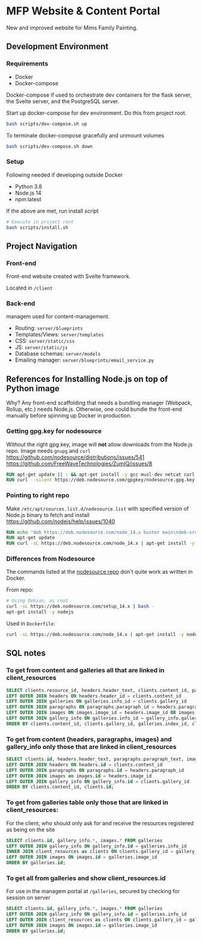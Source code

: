 # MFP Website & Content Portal

New and improved website for Mims Family Painting.

## Development Environment

### Requirements

- Docker
- Docker-compose

Docker-compose if used to orchestrate dev containers for the flask server, the Svelte server, and the PostgreSQL server.

Start up docker-compose for dev environment. Do this from project root.

```bash
bash scripts/dev-compose.sh up
```

To terminate docker-compose gracefully and unmount volumes

```bash
bash scripts/dev-compose.sh down
```

### Setup

Following needed if developing outside Docker

- Python 3.8
- Node.js 14
- npm:latest

If the above are met, run install script

```bash
# Execute in project root
bash scripts/install.sh
```

## Project Navigation

### Front-end

Front-end website created with Svelte framework.

Located in `/client`

### Back-end

managem used for content-management.

- Routing: `server/blueprints`
- Templates/Views: `server/templates`
- CSS: `server/static/css`
- JS: `server/static/js`
- Database schemas: `server/models`
- Emailing manager: `server/blueprints/email_service.py`

## References for Installing Node.js on top of Python image

Why? Any front-end scaffolding that needs a bundling manager (Webpack, Rollup, etc.) needs Node.js. Otherwise, one could bundle the front-end manually before spinning up Docker in production.

### Getting gpg.key for nodesource

Without the right gpg.key, image will **not** allow downloads from the Node.js repo. Image needs `gnupg` and `curl`
https://github.com/nodesource/distributions/issues/541
https://github.com/FreeWaveTechnologies/ZumIQ/issues/8

```Dockerfile
RUN apt-get update || : && apt-get install -y gcc musl-dev netcat curl gnupg
RUN curl --silent https://deb.nodesource.com/gpgkey/nodesource.gpg.key | apt-key add -
```

### Pointing to right repo

Make `/etc/apt/sources.list.d/nodesource.list` with specified version of Node.js binary to fetch and install
https://github.com/nodejs/help/issues/1040

```Dockerfile
RUN echo "deb https://deb.nodesource.com/node_14.x buster main\ndeb-src https://deb.nodesource.com/node_14.x buster main" > /etc/apt/sources.list.d/nodesource.list
RUN apt-get update
RUN curl -sL https://deb.nodesource.com/node_14.x | apt-get install -y nodejs
```

### Differences from Nodesource

The commands listed at the [nodesource repo](https://github.com/nodesource/distributions) don't quite work as written in Docker.

From repo:

```bash
# Using Debian, as root
curl -sL https://deb.nodesource.com/setup_14.x | bash -
apt-get install -y nodejs
```

Used in `Dockerfile`:

```bash
curl -sL https://deb.nodesource.com/node_14.x | apt-get install -y nodejs
```

## SQL notes

### To get from content and galleries all that are linked in client_resources

```sql
SELECT clients.resource_id, headers.header_text, clients.content_id, paragraphs.paragraph_text, images.image_name, images.image_link, clients.gallery_id, gallery_info.gallery_name, gallery_info.description, galleries.index_id FROM client_resources as clients
LEFT OUTER JOIN headers ON headers.header_id = clients.content_id
LEFT OUTER JOIN galleries ON galleries.info_id = clients.gallery_id
LEFT OUTER JOIN paragraphs ON paragraphs.paragraph_id = headers.paragraph_id
LEFT OUTER JOIN images ON images.image_id = headers.image_id OR images.image_id = galleries.image_id
LEFT OUTER JOIN gallery_info ON galleries.info_id = gallery_info.gallery_id
ORDER BY clients.content_id, clients.gallery_id, galleries.index_id, clients.resource_id;
```

### To get from content (headers, paragraphs, images) and gallery_info only those that are linked in client_resources

```sql
SELECT clients.id, headers.header_text, paragraphs.paragraph_text, images.image_name, images.image_link, gallery_info.gallery_name, gallery_info.description FROM client_resources as clients
LEFT OUTER JOIN headers ON headers.id = clients.content_id
LEFT OUTER JOIN paragraphs ON paragraphs.id = headers.paragraph_id
LEFT OUTER JOIN images on images.id = headers.image_id
LEFT OUTER JOIN gallery_info ON gallery_info.id = clients.gallery_id
ORDER BY clients.content_id, clients.id;
```

### To get from galleries table only those that are linked in client_resources:

For the client, who should only ask for and receive the resources registered as being on the site

```sql
SELECT clients.id, gallery_info.*, images.* FROM galleries
LEFT OUTER JOIN gallery_info ON gallery_info.id = galleries.info_id
INNER JOIN client_resources as clients ON clients.gallery_id = gallery_info.id
LEFT OUTER JOIN images ON images.id = galleries.image_id
ORDER BY galleries.id;
```

### To get all from galleries and show client_resources.id

For use in the managem portal at ```/galleries```, secured by checking for session on server

```sql
SELECT clients.id, gallery_info.*, images.* FROM galleries
LEFT OUTER JOIN gallery_info ON gallery_info.id = galleries.info_id
LEFT OUTER JOIN client_resources as clients ON clients.gallery_id = gallery_info.id
LEFT OUTER JOIN images ON images.id = galleries.image_id
ORDER BY galleries.id;
```
